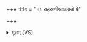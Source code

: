 +++
title = "१८ सहस्रणीथाःकवयो ये"

+++
<details><summary>मूलम् (VS)</summary>

स॒हस्र॑णीथाःक॒वयो॒ ये गो॑पा॒यन्ति॒ सूर्य॑म्। ऋषी॒न्तप॑स्वतो यम तपो॒जाँ अपि॑ गच्छतात्॥
</details>